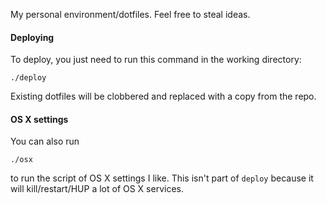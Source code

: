 My personal environment/dotfiles. Feel free to steal ideas.

#### Deploying

To deploy, you just need to run this command in the working directory:

    ./deploy

Existing dotfiles will be clobbered and replaced with a copy from the repo.

#### OS X settings

You can also run

    ./osx

to run the script of OS X settings I like. This isn't part of `deploy` because it will kill/restart/HUP a lot of OS X services.
